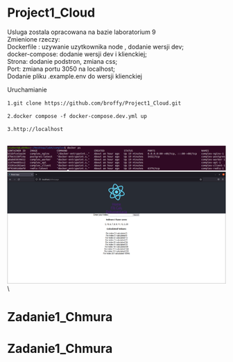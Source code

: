 # Project1_Cloud


Usluga zostala opracowana na bazie laboratorium 9 \
      Zmienione rzeczy:\
      Dockerfile : uzywanie uzytkownika node , dodanie wersji dev;\
      docker-compose: dodanie wersji dev i klienckiej;\
      Strona: dodanie podstron, zmiana css;\
      Port: zmiana portu 3050 na localhost;\
      Dodanie pliku .example.env do wersji klienckiej
      
      
Uruchamianie
```
1.git clone https://github.com/broffy/Project1_Cloud.git 
```

```
2.docker compose -f docker-compose.dev.yml up 
```

```
3.http://localhost
```
\
![Test Image 1](https://github.com/broffy/Project1_Cloud/blob/main/client/src/docker_ps.png)\
    ![Test Image 2](https://github.com/broffy/Project1_Cloud/blob/main/client/src/working.png)\
# Zadanie1_Chmura
# Zadanie1_Chmura
